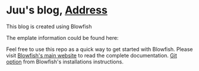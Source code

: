 # Juu's blog,  [Address](https://juuhuu.github.io/blog/)

This blog is created using Blowfish

The emplate information could be found here:

Feel free to use this repo as a quick way to get started with Blowfish. Please visit [Blowfish's main website](https://github.com/nunocoracao/blowfish) to read the complete documentation.
[Git option](https://nunocoracao.github.io/blowfish/docs/installation/#install-using-git) from Blowfish's installations instructions.
